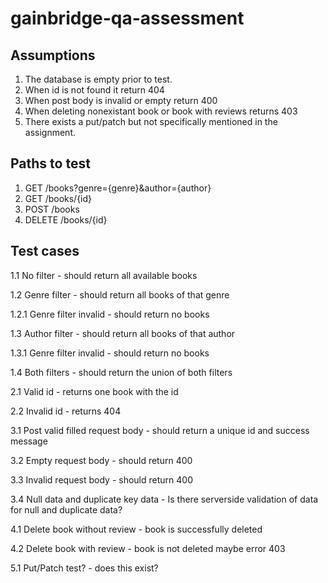 # gainbridge-qa-assessment
## Assumptions
1. The database is empty prior to test.
2. When id is not found it return 404
3. When post body is invalid or empty return 400
4. When deleting nonexistant book or book with reviews returns 403
5. There exists a put/patch but not specifically mentioned in the assignment.

## Paths to test
1. GET /books?genre={genre}&author={author}
2. GET /books/{id}
3. POST /books
4. DELETE /books/{id}

## Test cases

1.1 No filter - should return all available books

1.2 Genre filter - should return all books of that genre

1.2.1 Genre filter invalid - should return no books

1.3 Author filter - should return all books of that author

1.3.1 Genre filter invalid - should return no books

1.4 Both filters - should return the union of both filters

2.1 Valid id - returns one book with the id

2.2 Invalid id - returns 404


3.1 Post valid filled request body - should return a unique id and success message

3.2 Empty request body - should return 400

3.3 Invalid request body - should return 400

3.4 Null data and duplicate key data - Is there serverside validation of data for null and duplicate data?


4.1 Delete book without review - book is successfully deleted

4.2 Delete book with review - book is not deleted maybe error 403



5.1 Put/Patch test? - does this exist?
